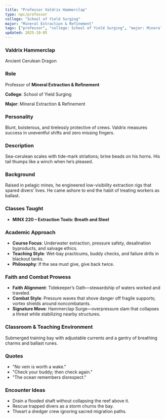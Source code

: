 ```yaml
---
title: "Professor Valdrix Hammerclap"
type: npc/professor
college: "School of Yield Surging"
major: "Mineral Extraction & Refinement"
tags: ["professor", "college: School of Yield Surging", "major: Mineral Extraction & Refinement", "variant:cerulean"]
updated: 2025-10-05
---
```

### Valdrix Hammerclap

Ancient Cerulean Dragon

### Role

Professor of **Mineral Extraction & Refinement**

**College**: School of Yield Surging

**Major**: Mineral Extraction & Refinement

### Personality

Blunt, boisterous, and tirelessly protective of crews. Valdrix measures success in uneventful shifts and zero missing fingers.

### Description

Sea-cerulean scales with tide-mark striations; brine beads on his horns. His tail thumps like a winch when he’s pleased.

### Background

Raised in pelagic mines, he engineered low-visibility extraction rigs that spared divers’ lives. He came ashore to end the habit of treating workers as ballast.

### Classes Taught

- **MINX 220 – Extraction Tools: Breath and Steel**



### Academic Approach

- **Course Focus**: Underwater extraction, pressure safety, desalination byproducts, and salvage ethics.
- **Teaching Style**: Wet-bay practicums, buddy checks, and failure drills in blackout tanks.
- **Philosophy**: If the sea must give, give back twice.

### Faith and Combat Prowess

- **Faith Alignment**: Tidekeeper’s Oath—stewardship of waters worked and traveled.
- **Combat Style**: Pressure waves that shove danger off fragile supports; vortex shields around noncombatants.
- **Signature Move**: Hammerclap Surge—overpressure slam that collapses a threat while stabilizing nearby structures.

### Classroom & Teaching Environment

Submerged training bay with adjustable currents and a gantry of breathing charms and ballast runes.

### Quotes

- "No vein is worth a wake."
- "Check your buddy; then check again."
- "The ocean remembers disrespect."

### Encounter Ideas

- Drain a flooded shaft without collapsing the reef above it.
- Rescue trapped divers as a storm churns the bay.
- Thwart a dredger crew ignoring sacred migration paths.
